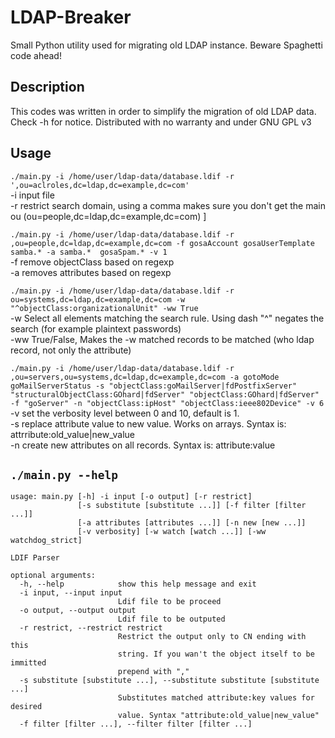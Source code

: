 # LDAP-Breaker
Small Python utility used for migrating old LDAP instance. Beware Spaghetti code ahead! 

## Description
This codes was written in order to simplify the migration of old LDAP data. Check -h for notice. 
Distributed with no warranty and under GNU GPL v3

## Usage
`./main.py -i /home/user/ldap-data/database.ldif -r ',ou=aclroles,dc=ldap,dc=example,dc=com'`
<br> -i input file
<br> -r restrict search domain, using a comma makes sure you don't get the main ou (ou=people,dc=ldap,dc=example,dc=com) ]

`./main.py -i /home/user/ldap-data/database.ldif -r ,ou=people,dc=ldap,dc=example,dc=com -f gosaAccount gosaUserTemplate samba.* -a samba.*  gosaSpam.* -v 1`
<br> -f remove objectClass based on regexp
<br> -a removes attributes based on regexp

`./main.py -i /home/user/ldap-data/database.ldif -r ou=systems,dc=ldap,dc=example,dc=com -w "^objectClass:organizationalUnit" -ww True`
<br> -w Select all elements matching the search rule. Using dash "^" negates the search (for example plaintext passwords)
<br> -ww True/False, Makes the -w matched records to be matched (who ldap record, not only the attribute)

`./main.py -i /home/user/ldap-data/database.ldif -r ,ou=servers,ou=systems,dc=ldap,dc=example,dc=com -a gotoMode goMailServerStatus -s "objectClass:goMailServer|fdPostfixServer" "structuralObjectClass:GOhard|fdServer" "objectClass:GOhard|fdServer" -f "goServer" -n "objectClass:ipHost" "objectClass:ieee802Device" -v 6`
<br> -v set the verbosity level between 0 and 10, default is 1. 
<br> -s replace attribute value to new value. Works on arrays. Syntax is: attrribute:old_value|new_value
<br> -n create new attributes on all records. Syntax is: attribute:value

## `./main.py --help`
```
usage: main.py [-h] -i input [-o output] [-r restrict]
               [-s substitute [substitute ...]] [-f filter [filter ...]]
               [-a attributes [attributes ...]] [-n new [new ...]]
               [-v verbosity] [-w watch [watch ...]] [-ww watchdog_strict]

LDIF Parser

optional arguments:
  -h, --help            show this help message and exit
  -i input, --input input
                        Ldif file to be proceed
  -o output, --output output
                        Ldif file to be outputed
  -r restrict, --restrict restrict
                        Restrict the output only to CN ending with this
                        string. If you wan't the object itself to be immitted
                        prepend with ","
  -s substitute [substitute ...], --substitute substitute [substitute ...]
                        Substitutes matched attribute:key values for desired
                        value. Syntax "attribute:old_value|new_value"
  -f filter [filter ...], --filter filter [filter ...]
```
